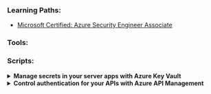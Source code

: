 ### Learning Paths:
- [Microsoft Certified: Azure Security Engineer Associate](https://docs.microsoft.com/en-us/learn/certifications/azure-security-engineer#two-ways-to-prepare)

### Tools:

### Scripts:
<details>
  <summary><b>Manage secrets in your server apps with Azure Key Vault</b></summary>
  
  ```
keyVaultName=keyvault1597

az keyvault create \
    --resource-group learn-70c0fc1e-c0df-456b-8ad3-ffc0ed5a0f44 \
    --location centralus \
    --name $keyVaultName
	
az keyvault secret set \
    --name SecretPassword \
    --value reindeer_flotilla \
    --vault-name $keyVaultName
	
az appservice plan create \
    --name keyvault-exercise-plan \
    --sku FREE \
    --location centralus \
    --resource-group learn-70c0fc1e-c0df-456b-8ad3-ffc0ed5a0f44
	
az webapp create \
    --plan keyvault-exercise-plan \
    --resource-group learn-70c0fc1e-c0df-456b-8ad3-ffc0ed5a0f44 \
    --name keyvault-exercise-webapp
	
az webapp config appsettings set \
    --resource-group learn-70c0fc1e-c0df-456b-8ad3-ffc0ed5a0f44 \
    --name keyvault-exercise-webapp \
    --settings VaultName=$keyVaultName
	
az webapp identity assign \
    --resource-group learn-70c0fc1e-c0df-456b-8ad3-ffc0ed5a0f44 \
    --name keyvault-exercise-webapp

principalId=$(az webapp identity show \
    --resource-group learn-70c0fc1e-c0df-456b-8ad3-ffc0ed5a0f44 \
    --name keyvault-exercise-webapp \
	--query principalId \
	--out tsv)
	
az keyvault set-policy \
    --secret-permissions get list \
    --name $keyVaultName \
    --object-id $principalId
  ```
</details>

<details>
  <summary><b>Control authentication for your APIs with Azure API Management</b></summary>
  
  ```
git clone https://github.com/MicrosoftDocs/mslearn-control-authentication-with-apim.git
cd mslearn-control-authentication-with-apim
bash setup.sh

curl -X GET https://apim-WeatherData1597.azure-api.net/api/Weather/53/-1

curl -X GET https://apim-WeatherData1597.azure-api.net/api/Weather/53/-1 \
  -H 'Ocp-Apim-Subscription-Key: ecd27f3078e44d85a51ef9252712b232'


pwd='Pa$$w0rd'
pfxFilePath='selfsigncert.pfx'
openssl req -x509 -sha256 -nodes -days 365 -newkey rsa:2048 -keyout privateKey.key -out selfsigncert.crt -subj /CN=localhost

openssl pkcs12 -export -out $pfxFilePath -inkey privateKey.key -in selfsigncert.crt -password pass:$pwd
openssl pkcs12 -in selfsigncert.pfx -out selfsigncert.pem -nodes

Fingerprint="$(openssl x509 -in selfsigncert.pem -noout -fingerprint)"
Fingerprint="${Fingerprint//:}"
echo ${Fingerprint#*=}

curl -X GET https://apim-WeatherData1597.azure-api.net/api/Weather/53/-1 \
  -H 'Ocp-Apim-Subscription-Key: ecd27f3078e44d85a51ef9252712b232' \
  --cert-type pem \
  --cert selfsigncert.pem
  ```
</details>

